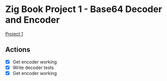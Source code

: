 # Zig Book Project 1 - Base64 Decoder and Encoder

[Project 1](https://pedropark99.github.io/zig-book/Chapters/01-base64.html)

## Actions

- [x] Get encoder working
- [x] Write decoder tests
- [x] Get encoder working
